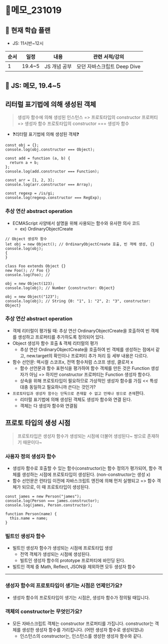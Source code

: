 # 📝메모\_231019

## 🔎 현재 학습 플랜

- JS: 11시반~12시

| 순서 | 일정   | 내용         | 관련 서적/강의              |
| ---- | ------ | ------------ | --------------------------- |
| 1    | 19.4~5 | JS 개념 공부 | 모던 자바스크립트 Deep Dive |

## 📌 JS: 메모, 19.4~5

## 리터럴 표기법에 의해 생성된 객체

> 생성자 함수에 의해 생성된 인스턴스 => 프로토타입의 constructor 프로퍼티 => 생성자 함수
> 프로토타입의 constructor === 생성자 함수

- ❓리터럴 표기법에 의해 생성된 객체❓

```tsx
const obj = {};
console.log(obj.constructor === Object);

const add = function (a, b) {
  return a + b;
};
console.log(add.constructor === Function);

const arr = [1, 2, 3];
console.log(arr.constructor === Array);

const regexp = /is/gi;
console.log(regexp.constructor === RegExp);
```

### 추상 연산 abstract operation

- ECMAScript 사양에서 설명을 위해 사용되는 함수와 유사한 의사 코드
  - ex) OrdinaryObjectCreate

```tsx
// Object 생성자 함수
let obj = new Object(); // OrdinaryObjectCreate 호출, 빈 객체 생성, {}
console.log(obj);
{
}

class Foo extends Object {}
new Foo(); // Foo {}
console.log(Foo); //

obj = new Object(123);
console.log(obj); // Number {constructor: Object}

obj = new Object("123");
console.log(obj); // String {0: "1", 1: "2", 2: "3", constructor: Object}
```

### 추상 연산 abstract operation

- 객체 리터럴이 평가될 때: 추상 연산 OrdinaryObjectCreate을 호출하여 빈 객체를 생성하고 프로퍼티를 추가하도록 정의되어 있다.
- Object 생성자 함수 호출 & 객체 리터럴의 평가
  - 추상 연산 OrdinaryObjectCreate을 호출하여 빈 객체를 생성하는 점에서 같고, new.target의 확인이나 프로퍼티 추가 처리 등 세부 내용은 다르다.
- 함수 선언문: 렉시컬 스코프x, 전역 함수처럼 스코프 생성, 클로저 x
  - 함수 선언문과 함수 표현식을 평가하여 함수 객체를 만든 것은 Function 생성자가 아님 => 하지만 constructor 프로퍼티는 Function 생성자 함수다.
  - 상속을 위해 프로토타입이 필요하므로 가상적인 생성자 함수를 가짐 << 특성 대충 동일하고 필요하니까 쓴다는 것인가?
- `프로토타입과 생성자 함수는 단독으로 존재할 수 없고 언제나 쌍으로 존재`한다.
  - 리터럴 표기법에 의해 생성된 객체도 생성자 함수와 연결 된다.
  - 객체는 다 생성자 함수와 연결됨

## 프로토 타입의 생성 시점

> 프로토타입은 생성자 함수가 생성되는 시점에 더불어 생성된다~ 쌍으로 존재하기 때문이다~

### 사용자 정의 생성자 함수

- 생성자 함수로 호출할 수 있는 함수(constructor)는 함수 정의가 평가되어, 함수 객체를 생성하는 시점에 프로토타입이 생성된다.
  (non-constructor는 생성 x)
- 함수 선언문은 런타임 이전에 자바스크립트 엔진에 의해 먼저 실행되고 => 함수 객체가 되므로, 이 때 프로토타입이 생성된다.

```tsx
const james = new Person("james");
console.log(Person === james.constructor);
console.log(james, Person.constructor);

function Person(name) {
  this.name = name;
}
```

### 빌트인 생성자 함수

- 빌트인 생성자 함수가 생성되는 시점에 프로토타입 생성
  - 전역 객체가 생성되는 시점에 생성된다.
  - 빌트인 생성자 함수의 prototype 프로퍼티에 바인딩 된다.
- 빌트인 객체 중 Math, Reflect, JSON을 제외하면 모두 생성자 함수

---

### 생성자 함수의 프로토타입이 생기는 시점은 언제인가요?

- 생성자 함수의 프로토타입이 생기는 시점은, 생성자 함수가 정의될 때입니다.

### 객체의 constructor는 무엇인가요?

- 모든 자바스크립트 객체는 constructor 프로퍼티를 가집니다. constructor는 객체를 생성한 생성자 함수를 가리킵니다. (어떤 생성자 함수로 생성되었냐)
  - 인스턴스의 constructor는, 인스턴스를 생성한 생성자 함수와 같다.
